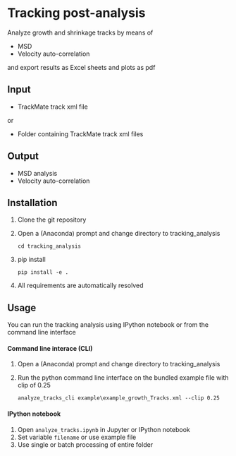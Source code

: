 # Tracking post-analysis
Analyze growth and shrinkage tracks by means of
* MSD
* Velocity auto-correlation

and export results as Excel sheets and plots as pdf

## Input
* TrackMate track xml file

or

* Folder containing TrackMate track xml files

## Output
* MSD analysis
* Velocity auto-correlation

## Installation
1. Clone the git repository 
2. Open a (Anaconda) prompt and change directory to tracking_analysis

    `cd tracking_analysis`
3. pip install

    `pip install -e .`

4. All requirements are automatically resolved

## Usage
You can run the tracking analysis using IPython notebook or from the command line interface

#### Command line interace (CLI)
1. Open a (Anaconda) prompt and change directory to tracking_analysis
2. Run the python command line interface on the bundled example file with clip of 0.25

    `analyze_tracks_cli example\example_growth_Tracks.xml --clip 0.25`


#### IPython notebook
1. Open `analyze_tracks.ipynb` in Jupyter or IPython notebook
2. Set variable `filename` or use example file
3. Use single or batch processing of entire folder


